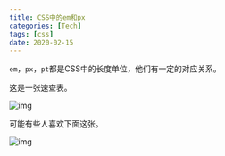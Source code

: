 ```yaml
---
title: CSS中的em和px
categories: [Tech]
tags: [css]
date: 2020-02-15
---
```

`em`，`px`，`pt`都是CSS中的长度单位，他们有一定的对应关系。

<!-- more -->

这是一张速查表。

![img](https://tobyqin.github.io/images/2020-02/font-size-conversion-chart.png)

可能有些人喜欢下面这张。

![img](https://tobyqin.github.io/images/2020-02/3e027707-9ebb-4d3c-8c06-ef9f7504d3ab.png)
